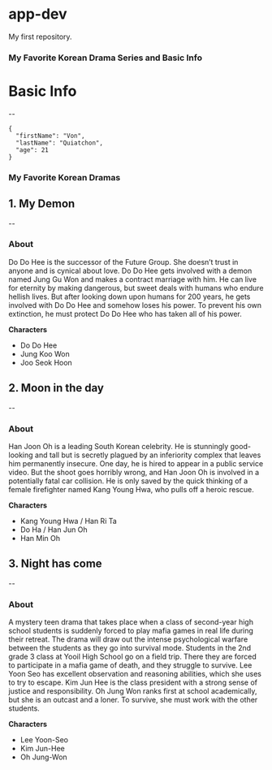 # app-dev
My first repository.

### **My Favorite Korean Drama Series and Basic Info**
 # **Basic Info**
--
```
{
  "firstName": "Von",
  "lastName": "Quiatchon",
  "age": 21
}
```

### My Favorite Korean Dramas
## 1. My Demon

--
### **About**
<dl>Do Do Hee is the successor of the Future Group. She doesn’t trust in anyone and is cynical about love. Do Do Hee gets involved with a demon named Jung Gu Won and makes a contract marriage with him. He can live for eternity by making dangerous, but sweet deals with humans who endure hellish lives. But after looking down upon humans for 200 years, he gets involved with Do Do Hee and somehow loses his power. To prevent his own extinction, he must protect Do Do Hee who has taken all of his power.</dl>

**Characters**
- Do Do Hee
- Jung Koo Won
- Joo Seok Hoon



## 2. Moon in the day

--
### **About** 
 <dl>Han Joon Oh is a leading South Korean celebrity. He is stunningly good-looking and tall but is secretly plagued by an inferiority complex that leaves him permanently insecure. One day, he is hired to appear in a public service video. But the shoot goes horribly wrong, and Han Joon Oh is involved in a potentially fatal car collision. He is only saved by the quick thinking of a female firefighter named Kang Young Hwa, who pulls off a heroic rescue.</dl>
 
**Characters**
- Kang Young Hwa / Han Ri Ta
- Do Ha / Han Jun Oh
- Han Min Oh


## 3. Night has come

--
### **About** 
<dl>A mystery teen drama that takes place when a class of second-year high school students is suddenly forced to play mafia games in real life during their retreat. The drama will draw out the intense psychological warfare between the students as they go into survival mode. Students in the 2nd grade 3 class at Yooil High School go on a field trip. There they are forced to participate in a mafia game of death, and they struggle to survive. Lee Yoon Seo has excellent observation and reasoning abilities, which she uses to try to escape. Kim Jun Hee is the class president with a strong sense of justice and responsibility. Oh Jung Won ranks first at school academically, but she is an outcast and a loner. To survive, she must work with the other students.</dl>

**Characters**
- Lee Yoon-Seo
- Kim Jun-Hee	
- Oh Jung-Won
